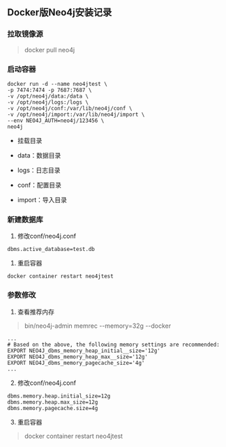 ## **Docker版Neo4j安装记录**

### 拉取镜像源

> docker pull neo4j

### 启动容器

```shell
docker run -d --name neo4jtest \
-p 7474:7474 -p 7687:7687 \
-v /opt/neo4j/data:/data \
-v /opt/neo4j/logs:/logs \
-v /opt/neo4j/conf:/var/lib/neo4j/conf \
-v /opt/neo4j/import:/var/lib/neo4j/import \
--env NEO4J_AUTH=neo4j/123456 \
neo4j
```

- 挂载目录

- data：数据目录
- logs：日志目录
- conf：配置目录
- import：导入目录

### 新建数据库

1. 修改conf/neo4j.conf

```
dbms.active_database=test.db
```

1. 重启容器

```
docker container restart neo4jtest
```

### 参数修改

1. 查看推荐内存

> bin/neo4j-admin memrec --memory=32g --docker

```
...
# Based on the above, the following memory settings are recommended:
EXPORT NEO4J_dbms_memory_heap_initial__size='12g'
EXPORT NEO4J_dbms_memory_heap_max__size='12g'
EXPORT NEO4J_dbms_memory_pagecache_size='4g'
...
```

2. 修改conf/neo4j.conf

```
dbms.memory.heap.initial_size=12g
dbms.memory.heap.max_size=12g
dbms.memory.pagecache.size=4g
```

3. 重启容器

> docker container restart neo4jtest